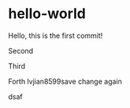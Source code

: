 # hello-world

Hello, this is the first commit!

Second

Third

Forth
lvjian8599save
change again

dsaf
